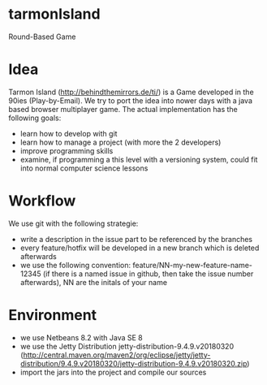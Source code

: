 # tarmonIsland
Round-Based Game

# Idea
Tarmon Island (http://behindthemirrors.de/ti/) is a Game developed in the 90ies (Play-by-Email). We try to port the idea into nower days with a java based browser multiplayer game. The actual implementation has the following goals:
- learn how to develop with git
- learn how to manage a project (with more the 2 developers)
- improve programming skills
- examine, if programming a this level with a versioning system, could fit into normal computer science lessons

# Workflow
We use git with the following strategie:
- write a description in the issue part to be referenced by the branches
- every feature/hotfix will be developed in a new branch which is deleted afterwards
- we use the following convention: feature/NN-my-new-feature-name-12345 (if there is a named issue in github, then take the issue number afterwards), NN are the initals of your name

# Environment
- we use Netbeans 8.2 with Java SE 8
- we use the Jetty Distribution jetty-distribution-9.4.9.v20180320 (http://central.maven.org/maven2/org/eclipse/jetty/jetty-distribution/9.4.9.v20180320/jetty-distribution-9.4.9.v20180320.zip)
- import the jars into the project and compile our sources

